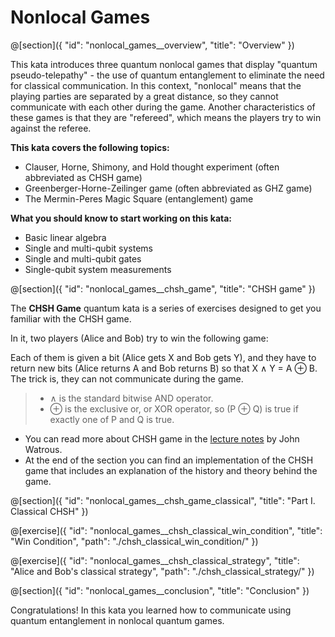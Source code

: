 # Nonlocal Games

@[section]({
    "id": "nonlocal_games__overview",
    "title": "Overview"
})

This kata introduces three quantum nonlocal games that display "quantum pseudo-telepathy" -
the use of quantum entanglement to eliminate the need for classical communication.
In this context, "nonlocal" means that the playing parties are separated by a great distance,
so they cannot communicate with each other during the game.
Another characteristics of these games is that they are "refereed", which means the players try to win against the referee.

**This kata covers the following topics:**
 - Clauser, Horne, Shimony, and Hold thought experiment (often abbreviated as CHSH game)
 - Greenberger-Horne-Zeilinger game (often abbreviated as GHZ game)
 - The Mermin-Peres Magic Square (entanglement) game

**What you should know to start working on this kata:**
 - Basic linear algebra
 - Single and multi-qubit systems
 - Single and multi-qubit gates
 - Single-qubit system measurements

@[section]({
    "id": "nonlocal_games__chsh_game",
    "title": "CHSH game"
})

The **CHSH Game** quantum kata is a series of exercises designed
to get you familiar with the CHSH game.

In it, two players (Alice and Bob) try to win the following game:

Each of them is given a bit (Alice gets X and Bob gets Y), and
they have to return new bits (Alice returns A and Bob returns B)
so that X ∧ Y = A ⊕ B. The trick is, they can not communicate during the game.

> * ∧ is the standard bitwise AND operator.
> * ⊕ is the exclusive or, or XOR operator, so (P ⊕ Q) is true if exactly one of P and Q is true.

* You can read more about CHSH game in the [lecture notes](https://cs.uwaterloo.ca/~watrous/QC-notes/QC-notes.20.pdf) by
  John Watrous.
* At the end of the section you can find an implementation of the CHSH game that includes an explanation of the history and theory behind the game. 

@[section]({
    "id": "nonlocal_games__chsh_game_classical",
    "title": "Part I. Classical CHSH"
})

@[exercise]({
    "id": "nonlocal_games__chsh_classical_win_condition",
    "title": "Win Condition",
    "path": "./chsh_classical_win_condition/"
})

@[exercise]({
    "id": "nonlocal_games__chsh_classical_strategy",
    "title": "Alice and Bob's classical strategy",
    "path": "./chsh_classical_strategy/"
})

@[section]({
    "id": "nonlocal_games__conclusion", 
    "title": "Conclusion" 
})

Congratulations! In this kata you learned how to communicate using quantum entanglement in nonlocal quantum games.
